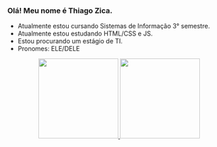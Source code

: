 ### Olá! Meu nome é Thiago Zica.

- Atualmente estou cursando Sistemas de Informação 3° semestre.
- Atualmente estou estudando HTML/CSS e JS.
- Estou procurando um estágio de TI.
- Pronomes: ELE/DELE

<div align="center">
  <a href="https://github.com/rafaballerini">
  <img height="180em" src="https://github-readme-stats.vercel.app/api?username=thiagozica&show_icons=true&theme=dracula&include_all_commits=true&count_private=true"/>
  <img height="180em" src="https://github-readme-stats.vercel.app/api/top-langs/?username=thiagozica&layout=compact&langs_count=7&theme=dracula"/>
</div>

